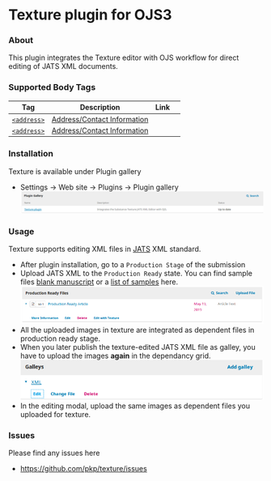 Texture plugin for OJS3
=======================
### About
This plugin integrates the Texture editor with OJS workflow for direct editing of JATS XML documents.
### Supported  Body Tags
Tag| Description| Link| | 
| --- | --- | --- | --- 
[`<address>`](https://jats.nlm.nih.gov/archiving/tag-library/1.3d1/element/address.html)| [Address/Contact Information](https://jats.nlm.nih.gov/archiving/tag-library/1.3d1/element/address.html)
[`<address>`](https://jats.nlm.nih.gov/archiving/tag-library/1.3d1/element/address.html)| [Address/Contact Information](https://jats.nlm.nih.gov/archiving/tag-library/1.3d1/element/address.html)
### Installation
Texture is available under Plugin gallery
 
* Settings -> Web site -> Plugins -> Plugin gallery 
![texture_plugin](docs/plugin_gallery.png)
### Usage
Texture supports editing XML files in [JATS](https://jats.nlm.nih.gov/archiving/1.1/) XML standard.
* After plugin installation,  go to a `Production Stage` of the submission
* Upload JATS XML to the  `Production Ready` state. You can find sample files [blank manuscript](https://github.com/substance/texture/tree/master/data/blank) or a [list of samples](https://github.com/substance/texture/tree/master/data/) here.
![production_ready_edit](docs/production_ready_edit.png)
* All the uploaded images in texture are integrated as dependent files in production ready stage.
* When you later publish the texture-edited JATS XML file as galley, you have to upload the images **again** in the dependancy grid.
![gallery_edit](docs/galley_edit.png)
* In the editing modal, upload the same images as dependent files you uploaded for texture.  
### Issues
Please find any issues here 
* https://github.com/pkp/texture/issues
